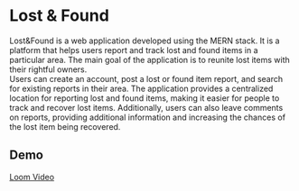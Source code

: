 # Lost & Found
Lost&amp;Found is a web application developed using the MERN stack. It is a platform that helps users report and track lost and found items in a particular area. The main goal of the application is to reunite lost items with their rightful owners.
<br>
Users can create an account, post a lost or found item report, and search for existing reports in their area. The application provides a centralized location for reporting lost and found items, making it easier for people to track and recover lost items. Additionally, users can also leave comments on reports, providing additional information and increasing the chances of the lost item being recovered.

## Demo
[Loom Video](https://www.loom.com/share/a8fa5a98a3364a7c970ae5b78e8240c1)
